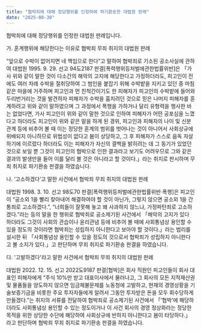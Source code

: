 ```yaml
---
title: "협박죄에 대해 정당행위를 인정하여 파기환송한 대법원 판례"
date: "2025-08-30"
---
```


협박죄에 대해 정당행위를 인정한 대법원 판례입니다.


가. 훈계행위에 해당한다는 이유로 협박죄 무죄 취지의 대법원 판례

“앞으로 수박이 없어지면 네 책임으로 한다”고 말하여 협박죄로 기소된 공소사실에 관하여 대법원 1995. 9. 29. 선고 94도2187 판결[폭력행위등처벌에관한법률위반]은 「가사 위와 같이 말한 것이 다소간의 해악의 고지에 해당한다고 가정하더라도, 피고인이 전에도 여러 차례 수박을 절취당하여 그 범인을 붙잡기 위해 수박밭을 지키고 있던 중 마침 같은 마을에 거주하며 피고인과 먼 친척간이기도 한 피해자가 피고인의 수박밭에 들어와 두리번거리는 것을 발견하자 피해자가 수박을 훔치려던 것으로 믿은 나머지 피해자를 훈계하려고 위와 같이 말하였으며 그 과정에서 폭행을 가하거나 달리 유형력을 행사한 바는 없었다면, 가사 피고인이 위와 같이 말한 것으로 인하여 피해자가 어떤 공포심을 느꼈다고 하더라도 피고인이 위와 같은 말을 하게 된 경위, 피고인과 피해자의 나이 및 신분관계 등에 비추어 볼 때 이는 정당한 훈계의 범위를 벗어나는 것이 아니어서 사회상규에 위배되지 아니하므로 위법성이 없다고 봄이 상당하고, 그 후 피해자가 스스로 음독 자살하기에 이르렀다 하더라도 이는 피해자가 자신의 결백을 밝히려는 데 그 동기가 있었던 것으로 보일 뿐 그것이 피고인의 협박으로 인한 결과라고 보기도 어려우므로 그와 같은 결과의 발생만을 들어 이를 달리 볼 것은 아니라고 할 것이다.」라는 취지로 판시하며 무죄 취지로 파기환송 판결을 하였습니다.

나. ‘고소하겠다’고 말한 사건에서 협박죄 무죄 취지의 대법원 판례

대법원 1998. 3. 10. 선고 98도70 판결[폭력행위등처벌에관한법률위반·폭행]은 피고인이 “공소외 1을 빨리 찾아내어 해결하여야 할 것이 아닌가, 그렇지 않으면 공소외 1을 간통죄로 고소하겠다.”, “너희들이 잘못해 놓고 왜 사과하지 않느냐, 가정파탄죄로 고소하겠다.”라는 등의 말을 한 행위로 협박죄로 공소제기된 사건에서 「해악의 고지가 있다 하더라도 그것이 사회의 관습이나 윤리관념 등에 비추어 볼 때에 사회통념상 용인할 수 있을 정도의 것이라면 협박죄는 성립하지 아니한다고 보아야 할 것이다.」라는 법리를 설시한 뒤 「사회통념상 용인할 수 있을 정도의 것으로서 협박죄가 성립하지 아니한다고 볼 소지가 있다.」고 판단하며 무죄 취지로 파기환송 판결을 하였습니다.

다. '고발하겠다'라고 말한 사건에서 협박죄 무죄 취지의 대법원 판례

대법원 2022. 12. 15. 선고 2022도9187 판결[협박]은 회사 직원인 피고인들이 회사 대표인 피해자에게 “주식 10%만 받고 대표이사에서 물러나고, 그 회사의 모든 지적재산권 및 물품들을 양도하지 않으면 임금체불문제를 노동청에 고발하고, 현재의 경영상황을 기술보증기금을 비롯한 주요 투자자들에게 알려서 그동안 투자받은 돈을 모두 회수당하게 만들겠다.”는 취지의 서류를 전달하여 협박죄로 공소제기된 사건에서 「‘협박’에 해당하더라도 사회통념상 용인할 수 있는 정도이거나 이 사건 회사의 경영 정상화라는 정당한 목적을 위한 상당한 수단에 해당하여 사회상규에 반하지 아니한다고 봄이 타당하다.」라고 판단하며 협박죄 무죄 취지로 파기환송 판결을 하였습니다.